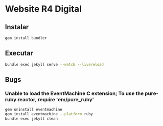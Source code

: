 # Website R4 Digital

## Instalar

```bash
gem install bundler
```

## Executar

```bash
bundle exec jekyll serve --watch --livereload
```

## Bugs

### Unable to load the EventMachine C extension; To use the pure-ruby reactor, require 'em/pure_ruby'

```bash
gem uninstall eventmachine
gem install eventmachine --platform ruby
bundle exec jekyll clean
```
